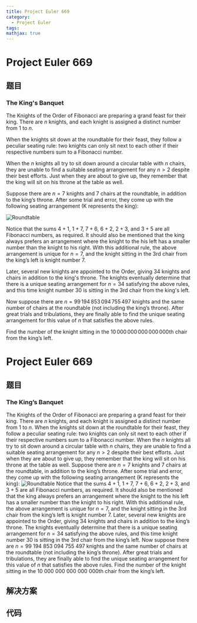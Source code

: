 ```yaml
---
title: Project Euler 669
category:
  - Project Euler
tags:
mathjax: true
---
```

<escape><!-- more --></escape>
    
# Project Euler 669
## 题目
### The King's Banquet


The Knights of the Order of Fibonacci are preparing a grand feast for their king. There are $n$ knights, and each knight is assigned a distinct number from 1 to $n$.

When the knights sit down at the roundtable for their feast, they follow a peculiar seating rule: two knights can only sit next to each other if their respective numbers sum to a Fibonacci number.

When the $n$ knights all try to sit down around a circular table with $n$ chairs, they are unable to find a suitable seating arrangement for any $n>2$ despite their best efforts. Just when they are about to give up, they remember that the king will sit on his throne at the table as well.

Suppose there are $n=7$ knights and 7 chairs at the roundtable, in addition to the king’s throne. After some trial and error, they come up with the following seating arrangement (K represents the king):

<div class="center">
<img src="project/images/p669_roundtable.png" alt="Roundtable" /></div>

Notice that the sums $4+1$, $1+7$, $7+6$, $6+2$, $2+3$, and $3+5$ are all Fibonacci numbers, as required. It should also be mentioned that the king always prefers an arrangement where the knight to the his left has a smaller number than the knight to his right. With this additional rule, the above arrangement is unique for $n=7$, and the knight sitting in the 3rd chair from the king’s left is knight number 7.

Later, several new knights are appointed to the Order, giving 34 knights and chairs in addition to the king's throne. The knights eventually determine that there is a unique seating arrangement for $n=34$ satisfying the above rules, and this time knight number 30 is sitting in the 3rd chair from the king's left.

Now suppose there are $n=99\,194\,853\,094\,755\,497$ knights and the same number of chairs at the roundtable (not including the king’s throne). After great trials and tribulations, they are finally able to find the unique seating arrangement for this value of $n$ that satisfies the above rules.

Find the number of the knight sitting in the $10\,000\,000\,000\,000\,000$th chair from the king’s left.



# Project Euler 669
## 题目
### The King’s Banquet

The Knights of the Order of Fibonacci are preparing a grand feast for their king. There are $n$ knights, and each knight is assigned a distinct number from $1$ to $n$.
When the knights sit down at the roundtable for their feast, they follow a peculiar seating rule: two knights can only sit next to each other if their respective numbers sum to a Fibonacci number.
When the $n$ knights all try to sit down around a circular table with $n$ chairs, they are unable to find a suitable seating arrangement for any $n>2$ despite their best efforts. Just when they are about to give up, they remember that the king will sit on his throne at the table as well.
Suppose there are $n=7$ knights and $7$ chairs at the roundtable, in addition to the king’s throne. After some trial and error, they come up with the following seating arrangement (K represents the king):
<img src="https://projecteuler.net/project/images/p669_roundtable.png" alt="Roundtable">
Notice that the sums $4+1$, $1+7$, $7+6$, $6+2$, $2+3$, and $3+5$ are all Fibonacci numbers, as required. It should also be mentioned that the king always prefers an arrangement where the knight to the his left has a smaller number than the knight to his right. With this additional rule, the above arrangement is unique for $n=7$, and the knight sitting in the $3$rd chair from the king’s left is knight number $7$.
Later, several new knights are appointed to the Order, giving $34$ knights and chairs in addition to the king’s throne. The knights eventually determine that there is a unique seating arrangement for $n=34$ satisfying the above rules, and this time knight number $30$ is sitting in the $3$rd chair from the king’s left.
Now suppose there are $n=99\ 194\ 853\ 094\ 755\ 497$ knights and the same number of chairs at the roundtable (not including the king’s throne). After great trials and tribulations, they are finally able to find the unique seating arrangement for this value of $n$ that satisfies the above rules.
Find the number of the knight sitting in the $10\ 000\ 000\ 000\ 000\ 000$th chair from the king’s left.


## 解决方案


## 代码


